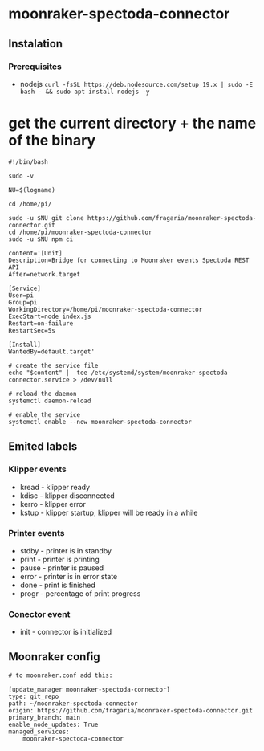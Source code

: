# moonraker-spectoda-connector

## Instalation

### Prerequisites

- nodejs `curl -fsSL https://deb.nodesource.com/setup_19.x | sudo -E bash - && sudo apt install nodejs -y`


# get the current directory + the name of the binary

```
#!/bin/bash

sudo -v

NU=$(logname)

cd /home/pi/

sudo -u $NU git clone https://github.com/fragaria/moonraker-spectoda-connector.git
cd /home/pi/moonraker-spectoda-connector
sudo -u $NU npm ci

content='[Unit]
Description=Bridge for connecting to Moonraker events Spectoda REST API
After=network.target

[Service]
User=pi
Group=pi
WorkingDirectory=/home/pi/moonraker-spectoda-connector
ExecStart=node index.js
Restart=on-failure
RestartSec=5s

[Install]
WantedBy=default.target'

# create the service file
echo "$content" |  tee /etc/systemd/system/moonraker-spectoda-connector.service > /dev/null

# reload the daemon
systemctl daemon-reload

# enable the service
systemctl enable --now moonraker-spectoda-connector
```

## Emited labels

### Klipper events

- kread - klipper ready
- kdisc - klipper disconnected
- kerro - klipper error
- kstup - klipper startup, klipper will be ready in a while

### Printer events

- stdby - printer is in standby
- print - printer is printing
- pause - printer is paused
- error - printer is in error state
- done - print is finished
- progr - percentage of print progress

### Conector event

- init - connector is initialized

## Moonraker config

```
# to moonraker.conf add this:

[update_manager moonraker-spectoda-connector]
type: git_repo
path: ~/moonraker-spectoda-connector
origin: https://github.com/fragaria/moonraker-spectoda-connector.git
primary_branch: main
enable_node_updates: True
managed_services:
    moonraker-spectoda-connector
```

